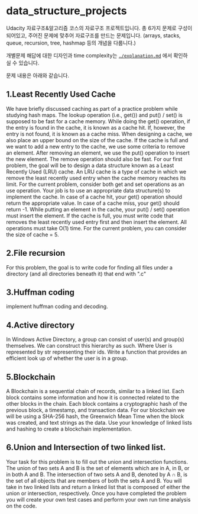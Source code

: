 # data_structure_projects
Udacity 자료구조&알고리즘 코스의 자료구조 프로젝트입니다.
총 6가지 문제로 구성이 되어있고, 주어진 문제에 맞추어 자료구조를 만드는 문제입니다.
(arrays, stacks, queue, recursion, tree, hashmap 등의 개념을 다룹니다.)


개별문제 해답에 대한 디자인과 time complexity는 
[`./explanation.md`](./explanation.md) 에서 확인하실 수 있습니다.

문제 내용은 아래와 같습니다.

## 1.Least Recently Used Cache

We have briefly discussed caching as part of a practice problem while studying hash maps.
The lookup operation (i.e., get()) and put() / set() is supposed to be fast for a cache memory.
While doing the get() operation, if the entry is found in the cache, it is known as a cache hit.
If, however, the entry is not found, it is known as a cache miss.
When designing a cache, we also place an upper bound on the size of the cache.
If the cache is full and we want to add a new entry to the cache, we use some criteria to remove an element.
After removing an element, we use the put() operation to insert the new element. The remove operation should also be fast.
For our first problem, the goal will be to design a data structure known as a Least Recently Used (LRU) cache.
An LRU cache is a type of cache in which we remove the least recently used entry when the cache memory reaches its limit. 
For the current problem, consider both get and set operations as an use operation.
Your job is to use an appropriate data structure(s) to implement the cache.
In case of a cache hit, your get() operation should return the appropriate value.
In case of a cache miss, your get() should return -1.
While putting an element in the cache, your put() / set() operation must insert the element. 
If the cache is full, you must write code that removes the least recently used entry first and then insert the element.
All operations must take O(1) time.
For the current problem, you can consider the size of cache = 5.

## 2.File recursion
For this problem, the goal is to write code for finding all files under a directory
(and all directories beneath it) that end with ".c"

## 3.Huffman coding
implement huffman coding and decoding.

## 4.Active directory
In Windows Active Directory, a group can consist of user(s) and group(s) themselves. We can construct this hierarchy as such.
Where User is represented by str representing their ids.
Write a function that provides an efficient look up of whether the user is in a group.

## 5.Blockchain
A Blockchain is a sequential chain of records, similar to a linked list.
Each block contains some information and how it is connected related to the other blocks in the chain.
Each block contains a cryptographic hash of the previous block, a timestamp, and transaction data. 
For our blockchain we will be using a SHA-256 hash, the Greenwich Mean Time when the block was created, and text strings as the data.
Use your knowledge of linked lists and hashing to create a blockchain implementation.

## 6.Union and Intersection of two linked list.
Your task for this problem is to fill out the union and intersection functions.
The union of two sets A and B is the set of elements which are in A, in B, or in both A and B.
The intersection of two sets A and B, denoted by A ∩ B, is the set of all objects that are members of both the sets A and B.
You will take in two linked lists and return a linked list that is composed of either the union or intersection, respectively.
Once you have completed the problem you will create your own test cases and perform your own run time analysis on the code.
